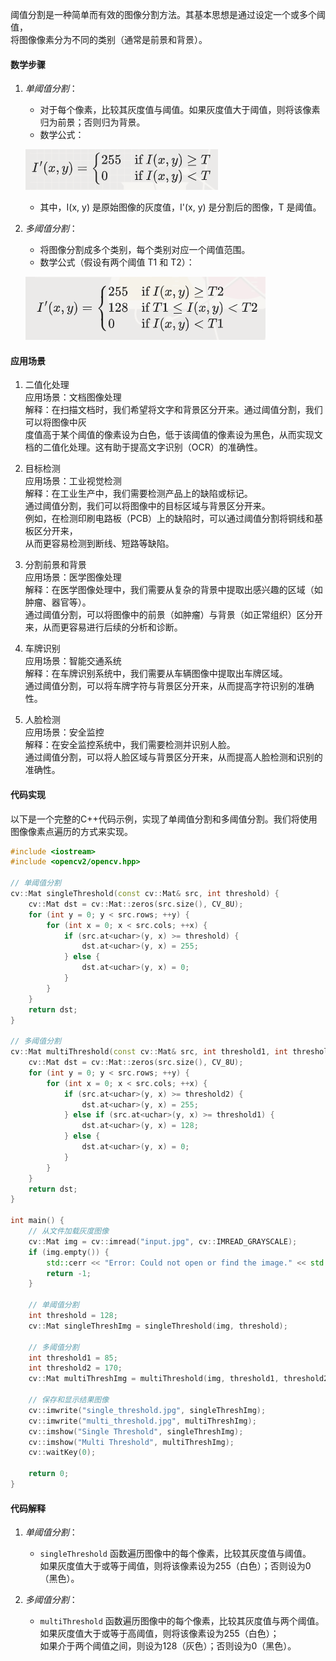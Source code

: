 
阈值分割是一种简单而有效的图像分割方法。其基本思想是通过设定一个或多个阈值，<br>
将图像像素分为不同的类别（通常是前景和背景）。<br>

#### 数学步骤

1. *单阈值分割*：<br>

   - 对于每个像素，比较其灰度值与阈值。如果灰度值大于阈值，则将该像素归为前景；否则归为背景。<br>
   - 数学公式：<br>

    ![单阈值分割](image.png)

   - 其中，I(x, y) 是原始图像的灰度值，I'(x, y) 是分割后的图像，T 是阈值。<br>

2. *多阈值分割*：<br>
   - 将图像分割成多个类别，每个类别对应一个阈值范围。<br>
   - 数学公式（假设有两个阈值 T1 和 T2）：<br>

    ![多阈值分割](image-1.png)

#### 应用场景

1. 二值化处理<br>
应用场景：文档图像处理<br>
解释：在扫描文档时，我们希望将文字和背景区分开来。通过阈值分割，我们可以将图像中灰<br>
度值高于某个阈值的像素设为白色，低于该阈值的像素设为黑色，从而实现文档的二值化处理。这有助于提高文字识别（OCR）的准确性。

2. 目标检测<br>
应用场景：工业视觉检测<br>
解释：在工业生产中，我们需要检测产品上的缺陷或标记。<br>
通过阈值分割，我们可以将图像中的目标区域与背景区分开来。<br>
例如，在检测印刷电路板（PCB）上的缺陷时，可以通过阈值分割将铜线和基板区分开来，<br>
从而更容易检测到断线、短路等缺陷。

3. 分割前景和背景<br>
应用场景：医学图像处理<br>
解释：在医学图像处理中，我们需要从复杂的背景中提取出感兴趣的区域（如肿瘤、器官等）。<br>
通过阈值分割，可以将图像中的前景（如肿瘤）与背景（如正常组织）区分开来，从而更容易进行后续的分析和诊断。

4. 车牌识别<br>
应用场景：智能交通系统<br>
解释：在车牌识别系统中，我们需要从车辆图像中提取出车牌区域。<br>
通过阈值分割，可以将车牌字符与背景区分开来，从而提高字符识别的准确性。<br>

5. 人脸检测<br>
应用场景：安全监控<br>
解释：在安全监控系统中，我们需要检测并识别人脸。<br>
通过阈值分割，可以将人脸区域与背景区分开来，从而提高人脸检测和识别的准确性。


#### 代码实现

以下是一个完整的C++代码示例，实现了单阈值分割和多阈值分割。我们将使用图像像素点遍历的方式来实现。

```cpp
#include <iostream>
#include <opencv2/opencv.hpp>

// 单阈值分割
cv::Mat singleThreshold(const cv::Mat& src, int threshold) {
    cv::Mat dst = cv::Mat::zeros(src.size(), CV_8U);
    for (int y = 0; y < src.rows; ++y) {
        for (int x = 0; x < src.cols; ++x) {
            if (src.at<uchar>(y, x) >= threshold) {
                dst.at<uchar>(y, x) = 255;
            } else {
                dst.at<uchar>(y, x) = 0;
            }
        }
    }
    return dst;
}

// 多阈值分割
cv::Mat multiThreshold(const cv::Mat& src, int threshold1, int threshold2) {
    cv::Mat dst = cv::Mat::zeros(src.size(), CV_8U);
    for (int y = 0; y < src.rows; ++y) {
        for (int x = 0; x < src.cols; ++x) {
            if (src.at<uchar>(y, x) >= threshold2) {
                dst.at<uchar>(y, x) = 255;
            } else if (src.at<uchar>(y, x) >= threshold1) {
                dst.at<uchar>(y, x) = 128;
            } else {
                dst.at<uchar>(y, x) = 0;
            }
        }
    }
    return dst;
}

int main() {
    // 从文件加载灰度图像
    cv::Mat img = cv::imread("input.jpg", cv::IMREAD_GRAYSCALE);
    if (img.empty()) {
        std::cerr << "Error: Could not open or find the image." << std::endl;
        return -1;
    }

    // 单阈值分割
    int threshold = 128;
    cv::Mat singleThreshImg = singleThreshold(img, threshold);

    // 多阈值分割
    int threshold1 = 85;
    int threshold2 = 170;
    cv::Mat multiThreshImg = multiThreshold(img, threshold1, threshold2);

    // 保存和显示结果图像
    cv::imwrite("single_threshold.jpg", singleThreshImg);
    cv::imwrite("multi_threshold.jpg", multiThreshImg);
    cv::imshow("Single Threshold", singleThreshImg);
    cv::imshow("Multi Threshold", multiThreshImg);
    cv::waitKey(0);

    return 0;
}
```

#### 代码解释

1. *单阈值分割*：<br>
   - `singleThreshold` 函数遍历图像中的每个像素，比较其灰度值与阈值。<br>
   如果灰度值大于或等于阈值，则将该像素设为255（白色）；否则设为0（黑色）。

2. *多阈值分割*：
   - `multiThreshold` 函数遍历图像中的每个像素，比较其灰度值与两个阈值。<br>
   如果灰度值大于或等于高阈值，则将该像素设为255（白色）；<br>
   如果介于两个阈值之间，则设为128（灰色）；否则设为0（黑色）。
